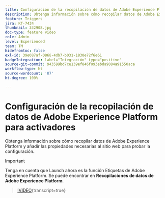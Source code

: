 ```yaml
---
title: Configuración de la recopilación de datos de Adobe Experience Platform para activadores
description: Obtenga información sobre cómo recopilar datos de Adobe Experience Platform y añadir las propiedades necesarias al sitio web para probar la configuración.
feature: Triggers
jira: KT-7434
thumbnail: 332908.jpg
doc-type: feature video
role: Admin
level: Experienced
team: TM
hidefromtoc: false
exl-id: 39e087af-0868-4db7-b031-1830e72f6e61
badgeIntegration: label="Integración" type="positive"
source-git-commit: 943599bd7ce139ef846f093ebda9084a91550aca
workflow-type: ht
source-wordcount: '87'
ht-degree: 100%

---
```


# Configuración de la recopilación de datos de Adobe Experience Platform para activadores

Obtenga información sobre cómo recopilar datos de Adobe Experience Platform y añadir las propiedades necesarias al sitio web para probar la configuración.

>[!IMPORTANT]
>
> Tenga en cuenta que Launch ahora es la función Etiquetas de Adobe Experience Platform. Se puede encontrar en **Recopilaciones de datos de Adobe Experience Platform**.

>[!VIDEO](https://video.tv.adobe.com/v/332908?learn=on){transcript=true}
